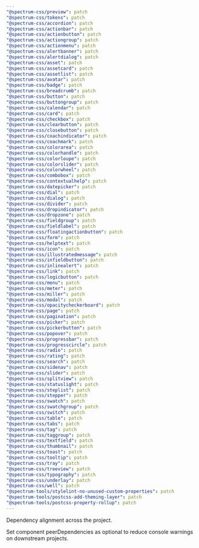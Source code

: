 ```yaml
---
"@spectrum-css/preview": patch
"@spectrum-css/tokens": patch
"@spectrum-css/accordion": patch
"@spectrum-css/actionbar": patch
"@spectrum-css/actionbutton": patch
"@spectrum-css/actiongroup": patch
"@spectrum-css/actionmenu": patch
"@spectrum-css/alertbanner": patch
"@spectrum-css/alertdialog": patch
"@spectrum-css/asset": patch
"@spectrum-css/assetcard": patch
"@spectrum-css/assetlist": patch
"@spectrum-css/avatar": patch
"@spectrum-css/badge": patch
"@spectrum-css/breadcrumb": patch
"@spectrum-css/button": patch
"@spectrum-css/buttongroup": patch
"@spectrum-css/calendar": patch
"@spectrum-css/card": patch
"@spectrum-css/checkbox": patch
"@spectrum-css/clearbutton": patch
"@spectrum-css/closebutton": patch
"@spectrum-css/coachindicator": patch
"@spectrum-css/coachmark": patch
"@spectrum-css/colorarea": patch
"@spectrum-css/colorhandle": patch
"@spectrum-css/colorloupe": patch
"@spectrum-css/colorslider": patch
"@spectrum-css/colorwheel": patch
"@spectrum-css/combobox": patch
"@spectrum-css/contextualhelp": patch
"@spectrum-css/datepicker": patch
"@spectrum-css/dial": patch
"@spectrum-css/dialog": patch
"@spectrum-css/divider": patch
"@spectrum-css/dropindicator": patch
"@spectrum-css/dropzone": patch
"@spectrum-css/fieldgroup": patch
"@spectrum-css/fieldlabel": patch
"@spectrum-css/floatingactionbutton": patch
"@spectrum-css/form": patch
"@spectrum-css/helptext": patch
"@spectrum-css/icon": patch
"@spectrum-css/illustratedmessage": patch
"@spectrum-css/infieldbutton": patch
"@spectrum-css/inlinealert": patch
"@spectrum-css/link": patch
"@spectrum-css/logicbutton": patch
"@spectrum-css/menu": patch
"@spectrum-css/meter": patch
"@spectrum-css/miller": patch
"@spectrum-css/modal": patch
"@spectrum-css/opacitycheckerboard": patch
"@spectrum-css/page": patch
"@spectrum-css/pagination": patch
"@spectrum-css/picker": patch
"@spectrum-css/pickerbutton": patch
"@spectrum-css/popover": patch
"@spectrum-css/progressbar": patch
"@spectrum-css/progresscircle": patch
"@spectrum-css/radio": patch
"@spectrum-css/rating": patch
"@spectrum-css/search": patch
"@spectrum-css/sidenav": patch
"@spectrum-css/slider": patch
"@spectrum-css/splitview": patch
"@spectrum-css/statuslight": patch
"@spectrum-css/steplist": patch
"@spectrum-css/stepper": patch
"@spectrum-css/swatch": patch
"@spectrum-css/swatchgroup": patch
"@spectrum-css/switch": patch
"@spectrum-css/table": patch
"@spectrum-css/tabs": patch
"@spectrum-css/tag": patch
"@spectrum-css/taggroup": patch
"@spectrum-css/textfield": patch
"@spectrum-css/thumbnail": patch
"@spectrum-css/toast": patch
"@spectrum-css/tooltip": patch
"@spectrum-css/tray": patch
"@spectrum-css/treeview": patch
"@spectrum-css/typography": patch
"@spectrum-css/underlay": patch
"@spectrum-css/well": patch
"@spectrum-tools/stylelint-no-unused-custom-properties": patch
"@spectrum-tools/postcss-add-theming-layer": patch
"@spectrum-tools/postcss-property-rollup": patch
---
```


Dependency alignment across the project.

Set component peerDependencies as optional to reduce console warnings on downstream projects.
